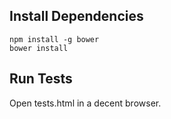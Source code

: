 ## Install Dependencies

```
npm install -g bower
bower install
```

## Run Tests

Open tests.html in a decent browser.
